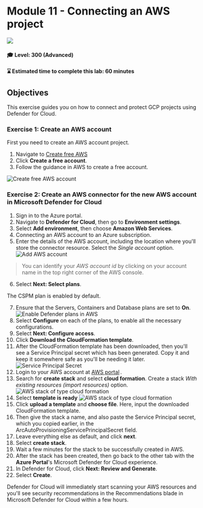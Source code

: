 # Module 11 - Connecting an AWS  project

<p align="left"><img src="../Images/asc-labs-advanced.gif?raw=true"></p>

#### 🎓 Level: 300 (Advanced)
#### ⌛ Estimated time to complete this lab: 60 minutes

## Objectives
This exercise guides you on how to connect and protect GCP projects using Defender for Cloud.

### Exercise 1: Create an AWS account

First you need to create an AWS account project. 

1.	Navigate to [Create free AWS](https://portal.aws.amazon.com/billing/signup?refid=em_127222&redirect_url=https%3A%2F%2Faws.amazon.com%2Fregistration-confirmation#/start/email)  
2.  Click **Create a free account**.
3.  Follow the guidance in AWS to create a free account.

 ![Create free AWS account](../Images/create-free-aws.png?raw=true)

### Exercise 2: Create an AWS connector for the new AWS account in Microsoft Defender for Cloud

1. Sign in to the Azure portal.
2. Navigate to **Defender for Cloud**, then go to **Environment settings**.
3. Select **Add environment**, then choose **Amazon Web Services**.
4. Connecting an AWS account to an Azure subscription.
5. Enter the details of the AWS account, including the location where you'll store the connector resource. Select the *Single account* option.
 ![Add AWS account](../Images/add-aws-account.png?raw=true)
 >You can identify your *AWS account id* by clicking on your account name in the top right corner of the AWS console.
6. Select **Next: Select plans**.

The CSPM plan is enabled by default.

7. Ensure that the Servers, Containers and Database plans are set to **On**. 
 ![Enable Defender plans in AWS](../Images/aws-select-plans.png?raw=true)
8. Select **Configure** on each of the plans, to enable all the necessary configurations.
9. Select **Next: Configure access**.
10. Click **Download the CloudFormation template**.
11. After the CloudFormation template has been downloaded, then you'll see a Service Principal secret which has been generated. Copy it and keep it somewhere safe as you'll be needing it later.
 ![Service Principal Secret](../Images/aws-service-principal-secret.png?raw=true)
12. Login to your AWS account at [AWS portal](https://portal.aws.amazon.com/billing/signup?refid=em_127222&redirect_url=https%3A%2F%2Faws.amazon.com%2Fregistration-confirmation#/start/email) .
13. Search for **create stack** and select **cloud formation**. Create a stack *With existing resources (import resources)* option.
 ![AWS stack of type cloud formation](../Images/aws-stack-cloud-formation.png?raw=true)
14. Select **template is ready** 
 ![AWS stack of type cloud formation](../Images/stack-template-aws.png?raw=true)
15. Click **upload a template** and **choose file**. Here, input the downloaded CloudFormation template.
16. Then give the stack a name, and also paste the Service Principal secret, which you copied earlier, in the ArcAutoProvisioningServicePrincipalSecret field.
17. Leave everything else as default, and click **next**.
18. Select **create stack**.
19. Wait a few minutes for the stack to be successfully created in AWS.
20. After the stack has been created, then go back to the other tab with the **Azure Portal**'s Microsoft Defender for Cloud experience.
21. In Defender for Cloud, click **Next: Review and Generate**.
22. Select **Create**.

Defender for Cloud will immediately start scanning your AWS resources and you'll see security recommendations in the Recommendations blade in Microsoft Defender for Cloud within a few hours. 

